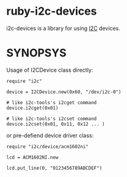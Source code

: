 ruby-i2c-devices
================

i2c-devices is a library for using [I2C]( http://www.i2c-bus.org/ ) devices.

SYNOPSYS
========

Usage of I2CDevice class directly:

```
require "i2c"

device = I2CDevice.new(0x60, "/dev/i2c-0")

# like i2c-tools's i2cget command
device.i2cget(0x01)

# like i2c-tools's i2cset command
device.i2cset(0x01, 0x11, 0x12 ... )

```

or pre-defiend device driver class:

```
require "i2c/device/acm1602ni"

lcd = ACM1602NI.new

lcd.put_line(0, "0123456789ABCDEF")
```
